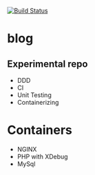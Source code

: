 [![Build Status](https://travis-ci.org/Sanity11/blog.svg?branch=master)](https://travis-ci.org/Sanity11/blog)

# blog

## Experimental repo

- DDD
- CI
- Unit Testing
- Containerizing

# Containers

- NGINX
- PHP with XDebug
- MySql

